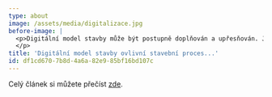 ```yaml
---
type: about
image: /assets/media/digitalizace.jpg
before-image: |
  <p>Digitální model stavby může být postupně doplňován a upřesňován. Je-li uložen na správném místě a informace v něm nebo u něj obsažené jsou správně sdíleny všemi zúčastněnými, mohou procesy přípravy a realizace výstavby probíhat včas a efektivně. Při dokončení stavby investor převezme digitální dvojče své stavby, s jehož pomocí může mimo jiné řídit technologie a prostředí ve své stavbě, řídit údržbu a obnovu konstrukcí a systémů ve stavbě, říká Ing. Luboš Káně, technický ředitel, Atelier DEK pro časopis Stavitel.
  </p>
title: 'Digitální model stavby ovlivní stavební proces...'
id: df1cd670-7b8d-4a6a-82e9-85bf16bd107c
---
```

<p>Celý článek si můžete přečíst <a href="https://cdn1.idek.cz/file/Digitalizace-1c131ef6.pdf">zde</a>.
</p>